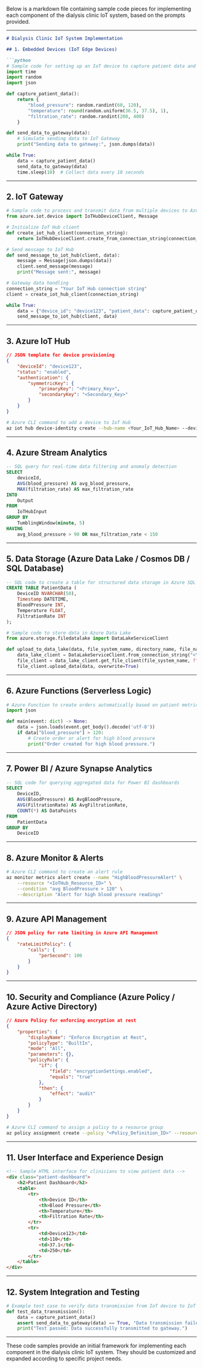 Below is a markdown file containing sample code pieces for implementing each component of the dialysis clinic IoT system, based on the prompts provided.

---

```markdown
# Dialysis Clinic IoT System Implementation

## 1. Embedded Devices (IoT Edge Devices)

```python
# Sample code for setting up an IoT device to capture patient data and send it to the IoT Gateway
import time
import random
import json

def capture_patient_data():
    return {
        "blood_pressure": random.randint(60, 120),
        "temperature": round(random.uniform(36.5, 37.5), 1),
        "filtration_rate": random.randint(200, 400)
    }

def send_data_to_gateway(data):
    # Simulate sending data to IoT Gateway
    print("Sending data to gateway:", json.dumps(data))

while True:
    data = capture_patient_data()
    send_data_to_gateway(data)
    time.sleep(10)  # Collect data every 10 seconds
```

---

## 2. IoT Gateway

```python
# Sample code to process and transmit data from multiple devices to Azure IoT Hub
from azure.iot.device import IoTHubDeviceClient, Message

# Initialize IoT Hub client
def create_iot_hub_client(connection_string):
    return IoTHubDeviceClient.create_from_connection_string(connection_string)

# Send message to IoT Hub
def send_message_to_iot_hub(client, data):
    message = Message(json.dumps(data))
    client.send_message(message)
    print("Message sent:", message)

# Gateway data handling
connection_string = "Your IoT Hub connection string"
client = create_iot_hub_client(connection_string)

while True:
    data = {"device_id": "device123", "patient_data": capture_patient_data()}
    send_message_to_iot_hub(client, data)
```

---

## 3. Azure IoT Hub

```json
// JSON template for device provisioning
{
    "deviceId": "device123",
    "status": "enabled",
    "authentication": {
        "symmetricKey": {
            "primaryKey": "<Primary_Key>",
            "secondaryKey": "<Secondary_Key>"
        }
    }
}
```

```bash
# Azure CLI command to add a device to IoT Hub
az iot hub device-identity create --hub-name <Your_IoT_Hub_Name> --device-id device123
```

---

## 4. Azure Stream Analytics

```sql
-- SQL query for real-time data filtering and anomaly detection
SELECT
    deviceId,
    AVG(blood_pressure) AS avg_blood_pressure,
    MAX(filtration_rate) AS max_filtration_rate
INTO
    Output
FROM
    IoTHubInput
GROUP BY
    TumblingWindow(minute, 5)
HAVING
    avg_blood_pressure > 90 OR max_filtration_rate < 150
```

---

## 5. Data Storage (Azure Data Lake / Cosmos DB / SQL Database)

```sql
-- SQL code to create a table for structured data storage in Azure SQL Database
CREATE TABLE PatientData (
    DeviceID NVARCHAR(50),
    Timestamp DATETIME,
    BloodPressure INT,
    Temperature FLOAT,
    FiltrationRate INT
);
```

```python
# Sample code to store data in Azure Data Lake
from azure.storage.filedatalake import DataLakeServiceClient

def upload_to_data_lake(data, file_system_name, directory_name, file_name):
    data_lake_client = DataLakeServiceClient.from_connection_string("<Your_Connection_String>")
    file_client = data_lake_client.get_file_client(file_system_name, f"{directory_name}/{file_name}")
    file_client.upload_data(data, overwrite=True)
```

---

## 6. Azure Functions (Serverless Logic)

```python
# Azure Function to create orders automatically based on patient metrics
import json

def main(event: dict) -> None:
    data = json.loads(event.get_body().decode('utf-8'))
    if data["blood_pressure"] > 120:
        # Create order or alert for high blood pressure
        print("Order created for high blood pressure.")
```

---

## 7. Power BI / Azure Synapse Analytics

```sql
-- SQL code for querying aggregated data for Power BI dashboards
SELECT
    DeviceID,
    AVG(BloodPressure) AS AvgBloodPressure,
    AVG(FiltrationRate) AS AvgFiltrationRate,
    COUNT(*) AS DataPoints
FROM
    PatientData
GROUP BY
    DeviceID
```

---

## 8. Azure Monitor & Alerts

```bash
# Azure CLI command to create an alert rule
az monitor metrics alert create --name "HighBloodPressureAlert" \
    --resource "<IoTHub_Resource_ID>" \
    --condition "avg BloodPressure > 120" \
    --description "Alert for high blood pressure readings"
```

---

## 9. Azure API Management

```json
// JSON policy for rate limiting in Azure API Management
{
    "rateLimitPolicy": {
        "calls": {
            "perSecond": 100
        }
    }
}
```

---

## 10. Security and Compliance (Azure Policy / Azure Active Directory)

```json
// Azure Policy for enforcing encryption at rest
{
    "properties": {
        "displayName": "Enforce Encryption at Rest",
        "policyType": "BuiltIn",
        "mode": "All",
        "parameters": {},
        "policyRule": {
            "if": {
                "field": "encryptionSettings.enabled",
                "equals": "true"
            },
            "then": {
                "effect": "audit"
            }
        }
    }
}
```

```bash
# Azure CLI command to assign a policy to a resource group
az policy assignment create --policy "<Policy_Definition_ID>" --resource-group "<Resource_Group>"
```

---

## 11. User Interface and Experience Design

```html
<!-- Sample HTML interface for clinicians to view patient data -->
<div class="patient-dashboard">
    <h2>Patient Dashboard</h2>
    <table>
        <tr>
            <th>Device ID</th>
            <th>Blood Pressure</th>
            <th>Temperature</th>
            <th>Filtration Rate</th>
        </tr>
        <tr>
            <td>Device123</td>
            <td>110</td>
            <td>37.1</td>
            <td>250</td>
        </tr>
    </table>
</div>
```

---

## 12. System Integration and Testing

```python
# Example test case to verify data transmission from IoT device to IoT Hub
def test_data_transmission():
    data = capture_patient_data()
    assert send_data_to_gateway(data) == True, "Data transmission failed"
    print("Test passed: Data successfully transmitted to gateway.")
```

---

These code samples provide an initial framework for implementing each component in the dialysis clinic IoT system. They should be customized and expanded according to specific project needs.
```
